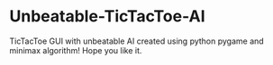 # Unbeatable-TicTacToe-AI
TicTacToe GUI with unbeatable AI created using python pygame and minimax algorithm! Hope you like it.
